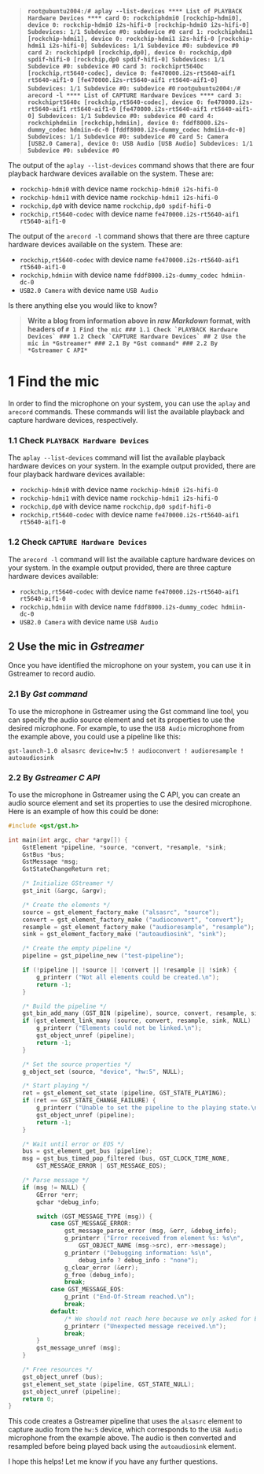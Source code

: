 > **``` root@ubuntu2004:/# aplay --list-devices **** List of PLAYBACK Hardware Devices **** card 0: rockchiphdmi0 [rockchip-hdmi0], device 0: rockchip-hdmi0 i2s-hifi-0 [rockchip-hdmi0 i2s-hifi-0] Subdevices: 1/1 Subdevice #0: subdevice #0 card 1: rockchiphdmi1 [rockchip-hdmi1], device 0: rockchip-hdmi1 i2s-hifi-0 [rockchip-hdmi1 i2s-hifi-0] Subdevices: 1/1 Subdevice #0: subdevice #0 card 2: rockchipdp0 [rockchip,dp0], device 0: rockchip,dp0 spdif-hifi-0 [rockchip,dp0 spdif-hifi-0] Subdevices: 1/1 Subdevice #0: subdevice #0 card 3: rockchiprt5640c [rockchip,rt5640-codec], device 0: fe470000.i2s-rt5640-aif1 rt5640-aif1-0 [fe470000.i2s-rt5640-aif1 rt5640-aif1-0] Subdevices: 1/1 Subdevice #0: subdevice #0 ``` ``` root@ubuntu2004:/# arecord -l **** List of CAPTURE Hardware Devices **** card 3: rockchiprt5640c [rockchip,rt5640-codec], device 0: fe470000.i2s-rt5640-aif1 rt5640-aif1-0 [fe470000.i2s-rt5640-aif1 rt5640-aif1-0] Subdevices: 1/1 Subdevice #0: subdevice #0 card 4: rockchiphdmiin [rockchip,hdmiin], device 0: fddf8000.i2s-dummy_codec hdmiin-dc-0 [fddf8000.i2s-dummy_codec hdmiin-dc-0] Subdevices: 1/1 Subdevice #0: subdevice #0 card 5: Camera [USB2.0 Camera], device 0: USB Audio [USB Audio] Subdevices: 1/1 Subdevice #0: subdevice #0 ```**

The output of the `aplay --list-devices` command shows that there are four playback hardware devices available on the system. These are:

*   `rockchip-hdmi0` with device name `rockchip-hdmi0 i2s-hifi-0`
*   `rockchip-hdmi1` with device name `rockchip-hdmi1 i2s-hifi-0`
*   `rockchip,dp0` with device name `rockchip,dp0 spdif-hifi-0`
*   `rockchip,rt5640-codec` with device name `fe470000.i2s-rt5640-aif1 rt5640-aif1-0`

The output of the `arecord -l` command shows that there are three capture hardware devices available on the system. These are:

*   `rockchip,rt5640-codec` with device name `fe470000.i2s-rt5640-aif1 rt5640-aif1-0`
*   `rockchip,hdmiin` with device name `fddf8000.i2s-dummy_codec hdmiin-dc-0`
*   `USB2.0 Camera` with device name `USB Audio`

Is there anything else you would like to know?

> **Write a blog from information above in *raw Markdown* format, with headers of ```# 1 Find the mic ### 1.1 Check `PLAYBACK Hardware Devices` ### 1.2 Check `CAPTURE Hardware Devices` ## 2 Use the mic in *Gstreamer* ### 2.1 By *Gst command* ### 2.2 By *Gstreamer C API*```**

1 Find the mic
==============

In order to find the microphone on your system, you can use the `aplay` and `arecord` commands. These commands will list the available playback and capture hardware devices, respectively.

### 1.1 Check `PLAYBACK Hardware Devices`

The `aplay --list-devices` command will list the available playback hardware devices on your system. In the example output provided, there are four playback hardware devices available:

*   `rockchip-hdmi0` with device name `rockchip-hdmi0 i2s-hifi-0`
*   `rockchip-hdmi1` with device name `rockchip-hdmi1 i2s-hifi-0`
*   `rockchip,dp0` with device name `rockchip,dp0 spdif-hifi-0`
*   `rockchip,rt5640-codec` with device name `fe470000.i2s-rt5640-aif1 rt5640-aif1-0`

### 1.2 Check `CAPTURE Hardware Devices`

The `arecord -l` command will list the available capture hardware devices on your system. In the example output provided, there are three capture hardware devices available:

*   `rockchip,rt5640-codec` with device name `fe470000.i2s-rt5640-aif1 rt5640-aif1-0`
*   `rockchip,hdmiin` with device name `fddf8000.i2s-dummy_codec hdmiin-dc-0`
*   `USB2.0 Camera` with device name `USB Audio`

2 Use the mic in _Gstreamer_
----------------------------

Once you have identified the microphone on your system, you can use it in Gstreamer to record audio.

### 2.1 By _Gst command_

To use the microphone in Gstreamer using the Gst command line tool, you can specify the audio source element and set its properties to use the desired microphone. For example, to use the `USB Audio` microphone from the example above, you could use a pipeline like this:

```
gst-launch-1.0 alsasrc device=hw:5 ! audioconvert ! audioresample ! autoaudiosink
```

### 2.2 By _Gstreamer C API_

To use the microphone in Gstreamer using the C API, you can create an audio source element and set its properties to use the desired microphone. Here is an example of how this could be done:

```c
#include <gst/gst.h>

int main(int argc, char *argv[]) {
    GstElement *pipeline, *source, *convert, *resample, *sink;
    GstBus *bus;
    GstMessage *msg;
    GstStateChangeReturn ret;

    /* Initialize GStreamer */
    gst_init (&argc, &argv);

    /* Create the elements */
    source = gst_element_factory_make ("alsasrc", "source");
    convert = gst_element_factory_make ("audioconvert", "convert");
    resample = gst_element_factory_make ("audioresample", "resample");
    sink = gst_element_factory_make ("autoaudiosink", "sink");

    /* Create the empty pipeline */
    pipeline = gst_pipeline_new ("test-pipeline");

    if (!pipeline || !source || !convert || !resample || !sink) {
        g_printerr ("Not all elements could be created.\n");
        return -1;
    }

    /* Build the pipeline */
    gst_bin_add_many (GST_BIN (pipeline), source, convert, resample, sink, NULL);
    if (gst_element_link_many (source, convert, resample, sink, NULL) != TRUE) {
        g_printerr ("Elements could not be linked.\n");
        gst_object_unref (pipeline);
        return -1;
    }

    /* Set the source properties */
    g_object_set (source, "device", "hw:5", NULL);

    /* Start playing */
    ret = gst_element_set_state (pipeline, GST_STATE_PLAYING);
    if (ret == GST_STATE_CHANGE_FAILURE) {
        g_printerr ("Unable to set the pipeline to the playing state.\n");
        gst_object_unref (pipeline);
        return -1;
    }

    /* Wait until error or EOS */
    bus = gst_element_get_bus (pipeline);
    msg = gst_bus_timed_pop_filtered (bus, GST_CLOCK_TIME_NONE,
        GST_MESSAGE_ERROR | GST_MESSAGE_EOS);

    /* Parse message */
    if (msg != NULL) {
        GError *err;
        gchar *debug_info;

        switch (GST_MESSAGE_TYPE (msg)) {
            case GST_MESSAGE_ERROR:
                gst_message_parse_error (msg, &err, &debug_info);
                g_printerr ("Error received from element %s: %s\n",
                    GST_OBJECT_NAME (msg->src), err->message);
                g_printerr ("Debugging information: %s\n",
                    debug_info ? debug_info : "none");
                g_clear_error (&err);
                g_free (debug_info);
                break;
            case GST_MESSAGE_EOS:
                g_print ("End-Of-Stream reached.\n");
                break;
            default:
                /* We should not reach here because we only asked for ERRORs and EOS */
                g_printerr ("Unexpected message received.\n");
                break;
        }
        gst_message_unref (msg);
    }

    /* Free resources */
    gst_object_unref (bus);
    gst_element_set_state (pipeline, GST_STATE_NULL);
    gst_object_unref (pipeline);
    return 0;
}
```

This code creates a Gstreamer pipeline that uses the `alsasrc` element to capture audio from the `hw:5` device, which corresponds to the `USB Audio` microphone from the example above. The audio is then converted and resampled before being played back using the `autoaudiosink` element.

I hope this helps! Let me know if you have any further questions.